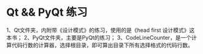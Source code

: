Qt && PyQt 练习
========


1、Qt文件夹，内附带《设计模式》的练习，使用的是《head first 设计模式》这本书；
2、PyQt文件夹，主要是PyQt的练习；
3、CodeLineCounter，是一个计算代码行数的计算器，选择根目录，即可算出目录下所有选择格式的代码行数。

